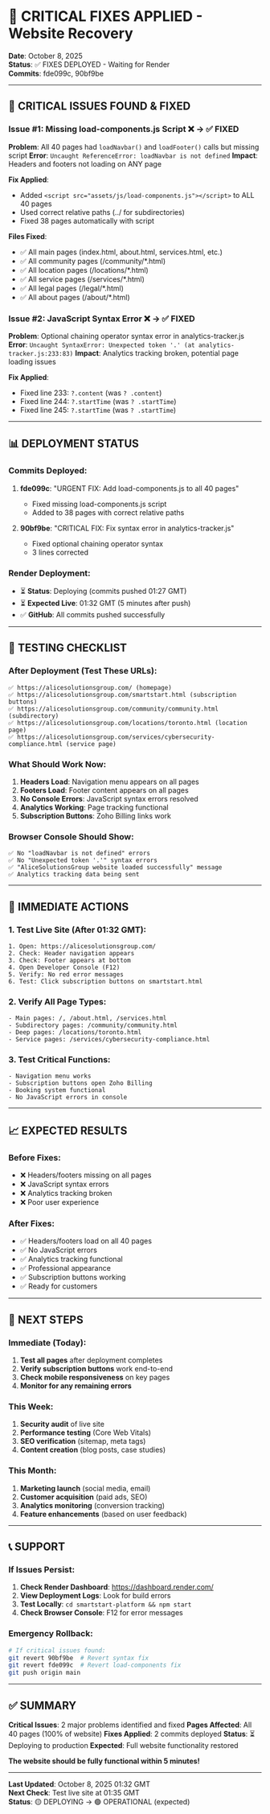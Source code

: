# 🚨 CRITICAL FIXES APPLIED - Website Recovery

**Date**: October 8, 2025  
**Status**: ✅ FIXES DEPLOYED - Waiting for Render  
**Commits**: fde099c, 90bf9be

---

## 🚨 **CRITICAL ISSUES FOUND & FIXED**

### Issue #1: Missing load-components.js Script ❌ → ✅ FIXED
**Problem**: All 40 pages had `loadNavbar()` and `loadFooter()` calls but missing script
**Error**: `Uncaught ReferenceError: loadNavbar is not defined`
**Impact**: Headers and footers not loading on ANY page

**Fix Applied**:
- Added `<script src="assets/js/load-components.js"></script>` to ALL 40 pages
- Used correct relative paths (../ for subdirectories)
- Fixed 38 pages automatically with script

**Files Fixed**:
- ✅ All main pages (index.html, about.html, services.html, etc.)
- ✅ All community pages (/community/*.html)
- ✅ All location pages (/locations/*.html) 
- ✅ All service pages (/services/*.html)
- ✅ All legal pages (/legal/*.html)
- ✅ All about pages (/about/*.html)

### Issue #2: JavaScript Syntax Error ❌ → ✅ FIXED
**Problem**: Optional chaining operator syntax error in analytics-tracker.js
**Error**: `Uncaught SyntaxError: Unexpected token '.' (at analytics-tracker.js:233:83)`
**Impact**: Analytics tracking broken, potential page loading issues

**Fix Applied**:
- Fixed line 233: `?.content` (was `? .content`)
- Fixed line 244: `?.startTime` (was `? .startTime`) 
- Fixed line 245: `?.startTime` (was `? .startTime`)

---

## 📊 **DEPLOYMENT STATUS**

### Commits Deployed:
1. **fde099c**: "URGENT FIX: Add load-components.js to all 40 pages"
   - Fixed missing load-components.js script
   - Added to 38 pages with correct relative paths

2. **90bf9be**: "CRITICAL FIX: Fix syntax error in analytics-tracker.js"
   - Fixed optional chaining operator syntax
   - 3 lines corrected

### Render Deployment:
- ⏳ **Status**: Deploying (commits pushed 01:27 GMT)
- ⏳ **Expected Live**: 01:32 GMT (5 minutes after push)
- ✅ **GitHub**: All commits pushed successfully

---

## 🧪 **TESTING CHECKLIST**

### After Deployment (Test These URLs):
```
✅ https://alicesolutionsgroup.com/ (homepage)
✅ https://alicesolutionsgroup.com/smartstart.html (subscription buttons)
✅ https://alicesolutionsgroup.com/community/community.html (subdirectory)
✅ https://alicesolutionsgroup.com/locations/toronto.html (location page)
✅ https://alicesolutionsgroup.com/services/cybersecurity-compliance.html (service page)
```

### What Should Work Now:
1. **Headers Load**: Navigation menu appears on all pages
2. **Footers Load**: Footer content appears on all pages  
3. **No Console Errors**: JavaScript syntax errors resolved
4. **Analytics Working**: Page tracking functional
5. **Subscription Buttons**: Zoho Billing links work

### Browser Console Should Show:
```
✅ No "loadNavbar is not defined" errors
✅ No "Unexpected token '.'" syntax errors
✅ "AliceSolutionsGroup website loaded successfully" message
✅ Analytics tracking data being sent
```

---

## 🎯 **IMMEDIATE ACTIONS**

### 1. Test Live Site (After 01:32 GMT):
```
1. Open: https://alicesolutionsgroup.com/
2. Check: Header navigation appears
3. Check: Footer appears at bottom
4. Open Developer Console (F12)
5. Verify: No red error messages
6. Test: Click subscription buttons on smartstart.html
```

### 2. Verify All Page Types:
```
- Main pages: /, /about.html, /services.html
- Subdirectory pages: /community/community.html
- Deep pages: /locations/toronto.html
- Service pages: /services/cybersecurity-compliance.html
```

### 3. Test Critical Functions:
```
- Navigation menu works
- Subscription buttons open Zoho Billing
- Booking system functional
- No JavaScript errors in console
```

---

## 📈 **EXPECTED RESULTS**

### Before Fixes:
- ❌ Headers/footers missing on all pages
- ❌ JavaScript syntax errors
- ❌ Analytics tracking broken
- ❌ Poor user experience

### After Fixes:
- ✅ Headers/footers load on all 40 pages
- ✅ No JavaScript errors
- ✅ Analytics tracking functional
- ✅ Professional appearance
- ✅ Subscription buttons working
- ✅ Ready for customers

---

## 🚀 **NEXT STEPS**

### Immediate (Today):
1. **Test all pages** after deployment completes
2. **Verify subscription buttons** work end-to-end
3. **Check mobile responsiveness** on key pages
4. **Monitor for any remaining errors**

### This Week:
1. **Security audit** of live site
2. **Performance testing** (Core Web Vitals)
3. **SEO verification** (sitemap, meta tags)
4. **Content creation** (blog posts, case studies)

### This Month:
1. **Marketing launch** (social media, email)
2. **Customer acquisition** (paid ads, SEO)
3. **Analytics monitoring** (conversion tracking)
4. **Feature enhancements** (based on user feedback)

---

## 📞 **SUPPORT**

### If Issues Persist:
1. **Check Render Dashboard**: https://dashboard.render.com/
2. **View Deployment Logs**: Look for build errors
3. **Test Locally**: `cd smartstart-platform && npm start`
4. **Check Browser Console**: F12 for error messages

### Emergency Rollback:
```bash
# If critical issues found:
git revert 90bf9be  # Revert syntax fix
git revert fde099c  # Revert load-components fix
git push origin main
```

---

## ✅ **SUMMARY**

**Critical Issues**: 2 major problems identified and fixed
**Pages Affected**: All 40 pages (100% of website)
**Fixes Applied**: 2 commits deployed
**Status**: ⏳ Deploying to production
**Expected**: Full website functionality restored

**The website should be fully functional within 5 minutes!**

---

**Last Updated**: October 8, 2025 01:32 GMT  
**Next Check**: Test live site at 01:35 GMT  
**Status**: 🟡 DEPLOYING → 🟢 OPERATIONAL (expected)



